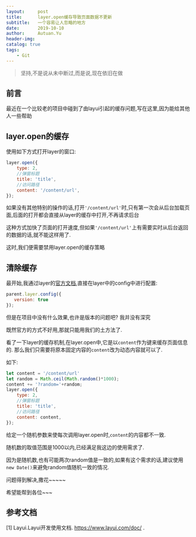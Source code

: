 ```yaml
---
layout:     post
title:      layer.open缓存导致页面数据不更新
subtitle:   一个容易让人忽略的地方
date:       2019-10-10
author:     Autuan.Yu
header-img:
catalog: true
tags:
    - Git
---
```


> 坚持,不是说从未中断过,而是说,现在依旧在做

## 前言
最近在一个比较老的项目中碰到了由layui引起的缓存问题,写在这里,因为能给其他人一些帮助  

## layer.open的缓存  
使用如下方式打开layer的窗口:
```JavaScript
layer.open({
    type: 2,
    //弹窗标题
    title: 'title',
    //访问路径
    content: '/content/url',
});
```

如果没有其他特别的操作的话,打开`'/content/url'`时,只有第一次会从后台加载页面,后面的打开都会直接从layer的缓存中打开,不再请求后台  

这种方式加快了页面的打开速度,但如果`'/content/url'`上有需要实时从后台返回的数据的话,就不能这样用了.  

这时,我们便需要禁用layer.open的缓存策略

## 清除缓存
最开始,我通过layer的[官方文档](https://www.layui.com/doc/),直接在layer中的config中进行配置:  
```JavaScript
parent.layer.config({
   version: true
});
```
但是在项目中没有什么效果,也许是版本的问题吧? 我并没有深究  

既然官方的方式不好用,那就只能用我们的土方法了.  

看了一下layer的缓存机制,在layer.open中,它是以`content`作为键来缓存页面信息的. 那么我们只需要将原本固定内容的`content`改为动态内容就可以了.  

如下:  
```JavaScript
let content = '/content/url'
let random = Math.ceil(Math.random()*1000);
content += '?random='+random;
layer.open({
    type: 2,
    //弹窗标题
    title: 'title',
    //访问路径
    content: content,
});
```
给定一个随机参数来使每次调用layer.open时,`content`的内容都不一致.  

随机数的取值范围是1000以内,已经满足我这边的使用需求了.  

因为是随机数,也有可能两次random值是一致的,如果有这个需求的话,建议使用 `new Date()`来避免random值随机一致的情况.  

问题得到解决,撒花~~~~~

希望能帮到各位~~~

## 参考文档
[1] Layui.Layui开发使用文档. https://www.layui.com/doc/ .
